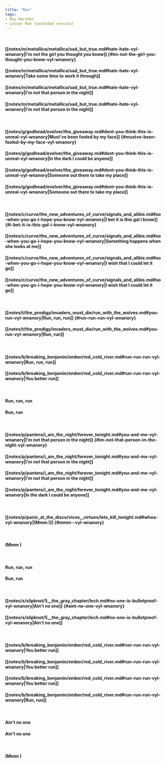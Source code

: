 ```yaml
---
title: "Run"
tags:
- Boy Harsher
- Lesser Man (extended version)
---
```

&nbsp;
#### [[notes/m/metallica/metallica/sad_but_true.md#hate-hate-vyl-wnanory|I'm not the girl you thought you knew]] {#im-not-the-girl-you-thought-you-knew-vyl-wnanory}
#### [[notes/m/metallica/metallica/sad_but_true.md#hate-hate-vyl-wnanory|Take some time to work it through]]
#### [[notes/m/metallica/metallica/sad_but_true.md#hate-hate-vyl-wnanory|I'm not that person in the night]]
#### [[notes/m/metallica/metallica/sad_but_true.md#hate-hate-vyl-wnanory|I'm not that person in the night]]
&nbsp;
#### [[notes/g/godhead/evolver/the_giveaway.md#dont-you-think-this-is-unreal-vyl-wnanory|Must've been fooled by my face]] {#mustve-been-fooled-by-my-face-vyl-wnanory}
#### [[notes/g/godhead/evolver/the_giveaway.md#dont-you-think-this-is-unreal-vyl-wnanory|In the dark I could be anyone]]
#### [[notes/g/godhead/evolver/the_giveaway.md#dont-you-think-this-is-unreal-vyl-wnanory|Someone out there to take my place]]
#### [[notes/g/godhead/evolver/the_giveaway.md#dont-you-think-this-is-unreal-vyl-wnanory|Someone out there to take my place]]
&nbsp;
#### [[notes/c/curve/the_new_adventures_of_curve/signals_and_alibis.md#so-when-you-go-i-hope-you-know-vyl-wnanory|I bet it is this gal I know]] {#i-bet-it-is-this-gal-i-know-vyl-wnanory}
#### [[notes/c/curve/the_new_adventures_of_curve/signals_and_alibis.md#so-when-you-go-i-hope-you-know-vyl-wnanory|Something happens when she looks at me]]
#### [[notes/c/curve/the_new_adventures_of_curve/signals_and_alibis.md#so-when-you-go-i-hope-you-know-vyl-wnanory|I wish that I could let it go]]
#### [[notes/c/curve/the_new_adventures_of_curve/signals_and_alibis.md#so-when-you-go-i-hope-you-know-vyl-wnanory|I wish that I could let it go]]
&nbsp;
#### [[notes/t/the_prodigy/invaders_must_die/run_with_the_wolves.md#you-run-vyl-wnanory|Run, run, run]] {#run-run-run-vyl-wnanory}
#### [[notes/t/the_prodigy/invaders_must_die/run_with_the_wolves.md#you-run-vyl-wnanory|Run, run]]
&nbsp;
#### [[notes/b/breaking_benjamin/ember/red_cold_river.md#run-run-run-vyl-wnanory|Run, run, run]]
#### [[notes/b/breaking_benjamin/ember/red_cold_river.md#run-run-run-vyl-wnanory|You better run]]
&nbsp;
#### Run, run, run
#### Run, run
&nbsp;
#### [[notes/p/pantera/i_am_the_night/forever_tonight.md#you-and-me-vyl-wnanory|I'm not that person in the night]] {#im-not-that-person-in-the-night-vyl-wnanory}
#### [[notes/p/pantera/i_am_the_night/forever_tonight.md#you-and-me-vyl-wnanory|I'm not that person in the night]]
#### [[notes/p/pantera/i_am_the_night/forever_tonight.md#you-and-me-vyl-wnanory|I'm not that person in the night]]
#### [[notes/p/pantera/i_am_the_night/forever_tonight.md#you-and-me-vyl-wnanory|In the dark I could be anyone]]
&nbsp;
#### [[notes/p/panic_at_the_disco/vices__virtues/lets_kill_tonight.md#whoa-vyl-wnanory|(Mmm )]] {#mmm--vyl-wnanory}
&nbsp;
#### (Mmm )
&nbsp;
#### Run, run, run
#### Run, run
&nbsp;
#### [[notes/s/slipknot/5__the_gray_chapter/lech.md#no-one-is-bulletproof-vyl-wnanory|Ain't no one]] {#aint-no-one-vyl-wnanory}
#### [[notes/s/slipknot/5__the_gray_chapter/lech.md#no-one-is-bulletproof-vyl-wnanory|Ain't no one]]
&nbsp;
#### [[notes/b/breaking_benjamin/ember/red_cold_river.md#run-run-run-vyl-wnanory|You better run]]
#### [[notes/b/breaking_benjamin/ember/red_cold_river.md#run-run-run-vyl-wnanory|You better run]]
#### [[notes/b/breaking_benjamin/ember/red_cold_river.md#run-run-run-vyl-wnanory|You better run]]
#### [[notes/b/breaking_benjamin/ember/red_cold_river.md#run-run-run-vyl-wnanory|Run, run]]
&nbsp;
#### Ain't no one
#### Ain't no one
&nbsp;
#### (Mmm )

